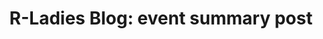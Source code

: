---
type: redirect
redirect: https://airtable.com/appUHSzConYaSxLZ5/paggnTB1nDAYPCnqq/form
title: "R-Ladies Blog: event summary post"
---